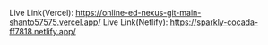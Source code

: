 Live Link(Vercel): https://online-ed-nexus-git-main-shanto57575.vercel.app/
Live Link(Netlify): https://sparkly-cocada-ff7818.netlify.app/
